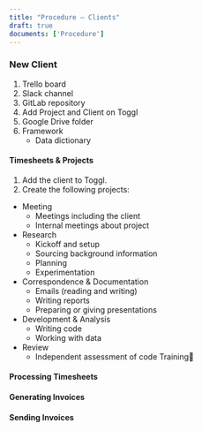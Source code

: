 ```yaml
---
title: "Procedure – Clients"
draft: true
documents: ['Procedure']
---
```


### New Client

1. Trello board
2. Slack channel
3. GitLab repository
4. Add Project and Client on Toggl
5. Google Drive folder
6. Framework
    - Data dictionary

#### Timesheets & Projects
1. Add the client to Toggl.
2. Create the following projects:

- Meeting
    - Meetings including the client
    - Internal meetings about project
- Research
    - Kickoff and setup
    - Sourcing background information
    - Planning
    - Experimentation
- Correspondence & Documentation
    - Emails (reading and writing)
    - Writing reports
    - Preparing or giving presentations
- Development & Analysis
    - Writing code
    - Working with data
- Review
    - Independent assessment of code
Training

#### Processing Timesheets

#### Generating Invoices

#### Sending Invoices
